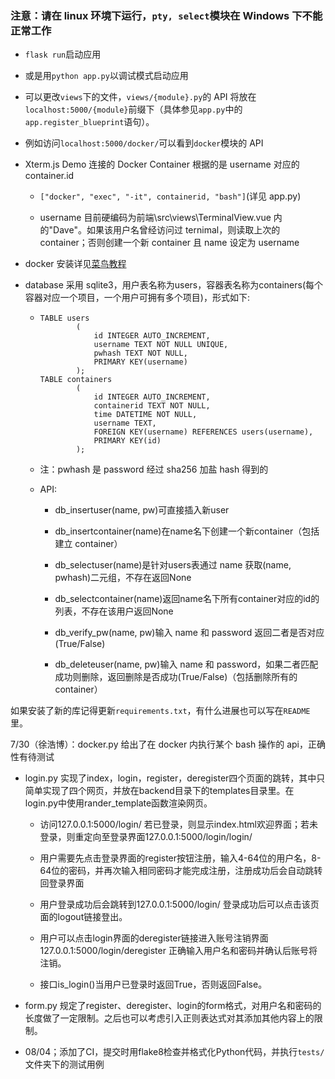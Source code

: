 ### **注意**：请在 linux 环境下运行，`pty, select`模块在 Windows 下不能正常工作

- `flask run`启动应用

- 或是用`python app.py`以调试模式启动应用

- 可以更改`views`下的文件，`views/{module}.py`的 API 将放在`localhost:5000/{module}`前缀下（具体参见`app.py`中的`app.register_blueprint`语句）。

- 例如访问`localhost:5000/docker/`可以看到`docker`模块的 API

- Xterm.js Demo 连接的 Docker Container 根据的是 username 对应的 container.id

  - `["docker", "exec", "-it", containerid, "bash"]`(详见 app.py)

  - username 目前硬编码为前端\src\views\TerminalView.vue 内的"Dave"。如果该用户名曾经访问过 ternimal，则读取上次的 container；否则创建一个新 container 且 name 设定为 username

- docker 安装详见[菜鸟教程](https://www.runoob.com/docker/ubuntu-docker-install.html)

- database 采用 sqlite3，用户表名称为users，容器表名称为containers(每个容器对应一个项目，一个用户可拥有多个项目)，形式如下:

  - ```sqlite
    TABLE users
            (
                id INTEGER AUTO_INCREMENT,
                username TEXT NOT NULL UNIQUE,
                pwhash TEXT NOT NULL,
                PRIMARY KEY(username)
            );
    TABLE containers
            (
                id INTEGER AUTO_INCREMENT,
                containerid TEXT NOT NULL,
                time DATETIME NOT NULL,
                username TEXT,
                FOREIGN KEY(username) REFERENCES users(username),
                PRIMARY KEY(id)
            );
    ```

  - 注：pwhash 是 password 经过 sha256 加盐 hash 得到的

  - API:

    - db_insertuser(name, pw)可直接插入新user

    - db_insertcontainer(name)在name名下创建一个新container（包括建立 container）

    - db_selectuser(name)是针对users表通过 name 获取(name, pwhash)二元组，不存在返回None
    
    - db_selectcontainer(name)返回name名下所有container对应的id的列表，不存在该用户返回None

    - db_verify_pw(name, pw)输入 name 和 password 返回二者是否对应(True/False)

    - db_deleteuser(name, pw)输入 name 和 password，如果二者匹配成功则删除，返回删除是否成功(True/False)（包括删除所有的container）

如果安装了新的库记得更新`requirements.txt`，有什么进展也可以写在`README`里。

7/30（徐浩博）：docker.py 给出了在 docker 内执行某个 bash 操作的 api，正确性有待测试

- login.py 实现了index，login，register，deregister四个页面的跳转，其中只简单实现了四个网页，并放在backend目录下的templates目录里。在login.py中使用rander_template函数渲染网页。

  - 访问127.0.0.1:5000/login/ 若已登录，则显示index.html欢迎界面；若未登录，则重定向至登录界面127.0.0.1:5000/login/login/

  - 用户需要先点击登录界面的register按钮注册，输入4-64位的用户名，8-64位的密码，并再次输入相同密码才能完成注册，注册成功后会自动跳转回登录界面

  - 用户登录成功后会跳转到127.0.0.1:5000/login/ 登录成功后可以点击该页面的logout链接登出。

  - 用户可以点击login界面的deregister链接进入账号注销界面127.0.0.1:5000/login/deregister 正确输入用户名和密码并确认后账号将注销。

  - 接口is_login()当用户已登录时返回True，否则返回False。

- form.py 规定了register、deregister、login的form格式，对用户名和密码的长度做了一定限制。之后也可以考虑引入正则表达式对其添加其他内容上的限制。

- 08/04；添加了CI，提交时用flake8检查并格式化Python代码，并执行`tests/`文件夹下的测试用例